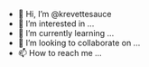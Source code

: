 - 👋 Hi, I’m @krevettesauce
- 👀 I’m interested in ...
- 🌱 I’m currently learning ...
- 💞️ I’m looking to collaborate on ...
- 📫 How to reach me ...

<!---
krevettesauce/krevettesauce is a ✨ special ✨ repository because its `README.md` (this file) appears on your GitHub profile.
You can click the Preview link to take a look at your changes.
--->
